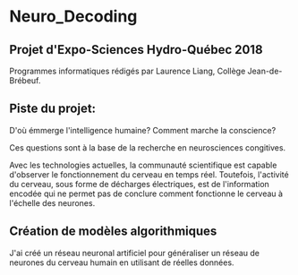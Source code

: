 # Neuro_Decoding

## Projet d'Expo-Sciences Hydro-Québec 2018

Programmes informatiques rédigés par Laurence Liang, Collège Jean-de-Brébeuf.





## Piste du projet:

D'où émmerge l'intelligence humaine? Comment marche la conscience?

Ces questions sont à la base de la recherche en neurosciences congitives.

Avec les technologies actuelles, la communauté scientifique est capable d'observer le fonctionnement du cerveau en temps réel. Toutefois, l'activité du cerveau, sous forme de décharges électriques, est de l'information encodée qui ne permet pas de conclure comment fonctionne le cerveau à l'échelle des neurones.

## Création de modèles algorithmiques

J'ai créé un réseau neuronal artificiel pour généraliser un réseau de neurones du cerveau humain en utilisant de réelles données.



